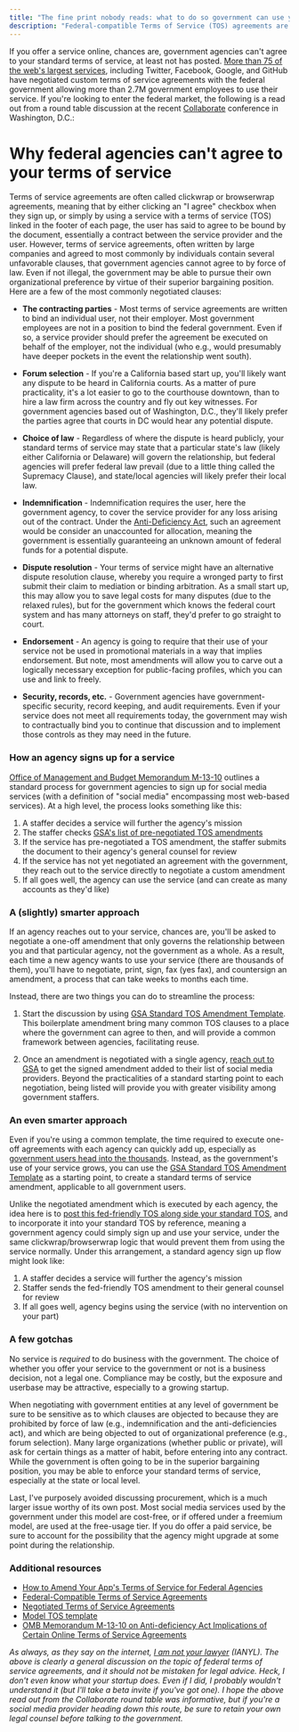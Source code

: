```yaml
---
title: "The fine print nobody reads: what to do so government can use your service"
description: "Federal-compatible Terms of Service (TOS) agreements are special agreements negotiated between the federal government and vendors who offer free social media, mobile, business and other digital tools. These federal-compatible TOS agreements modify or remove problematic clauses in standard TOS agreements, and allow federal employees to legally use these tools. With nearly 2.75mm federal government employees, learn how to get your foot in the door to an increasingly interested market segment."
---
```


If you offer a service online, chances are, government agencies can't agree to your standard terms of service, at least not has posted. [More than 75 of the web's largest services](http://www.digitalgov.gov/resources/negotiated-terms-of-service-agreements/), including Twitter, Facebook, Google, and GitHub have negotiated custom terms of service agreements with the federal government allowing more than 2.7M government employees to use their service. If you're looking to enter the federal market, the following is a read out from a round table discussion at the recent [Collaborate](http://collaborate.fosterly.com/) conference in Washington, D.C.:

# Why federal agencies can't agree to your terms of service

Terms of service agreements are often called clickwrap or browserwrap agreements, meaning that by either clicking an "I agree" checkbox when they sign up, or simply by using a service with a terms of service (TOS) linked in the footer of each page, the user has said to agree to be bound by the document, essentially a contract between the service provider and the user. However, terms of service agreements, often written by large companies and agreed to most commonly by individuals contain several unfavorable clauses, that government agencies cannot agree to by force of law. Even if not illegal, the government may be able to pursue their own organizational preference by virtue of their superior bargaining position. Here are a few of the most commonly negotiated clauses:

* **The contracting parties** - Most terms of service agreements are written to bind an individual user, not their employer. Most government employees are not in a position to bind the federal government. Even if so, a service provider should prefer the agreement be executed on behalf of the employer, not the individual (who e.g., would presumably have deeper pockets in the event the relationship went south).

* **Forum selection** - If you're a California based start up, you'll likely want any dispute to be heard in California courts. As a matter of pure practicality, it's a lot easier to go to the courthouse downtown, than to hire a law firm across the country and fly out key witnesses. For government agencies based out of Washington, D.C., they'll likely prefer the parties agree that courts in DC would hear any potential dispute.

* **Choice of law** - Regardless of where the dispute is heard publicly, your standard terms of service may state that a particular state's law (likely either California or Delaware) will govern the relationship, but federal agencies will prefer federal law prevail (due to a little thing called the Supremacy Clause), and state/local agencies will likely prefer their local law.

* **Indemnification** - Indemnification requires the user, here the government agency, to cover the service provider for any loss arising out of the contract. Under the [Anti-Deficiency Act](https://en.wikipedia.org/wiki/Antideficiency_Act), such an agreement would be consider an unaccounted for allocation, meaning the government is essentially guaranteeing an unknown amount of federal funds for a potential dispute.

* **Dispute resolution** - Your terms of service might have an alternative dispute resolution clause, whereby you require a wronged party to first submit their claim to mediation or binding arbitration. As a small start up, this may allow you to save legal costs for many disputes (due to the relaxed rules), but for the government which knows the federal court system and has many attorneys on staff, they'd prefer to go straight to court.

* **Endorsement** - An agency is going to require that their use of your service not be used in promotional materials in a way that implies endorsement. But note, most amendments will allow you to carve out a logically necessary exception for public-facing profiles, which you can use and link to freely.

* **Security, records, etc.** - Government agencies have government-specific security, record keeping, and audit requirements. Even if your service does not meet all requirements today, the government may wish to contractually bind you to continue that discussion and to implement those controls as they may need in the future.

### How an agency signs up for a service

[Office of Management and Budget Memorandum M-13-10](http://www.whitehouse.gov/sites/default/files/omb/memoranda/2013/m-13-10.pdf) outlines a standard process for government agencies to sign up for social media services (with a definition of "social media" encompassing most web-based services). At a high level, the process looks something like this:

1. A staffer decides a service will further the agency's mission
2. The staffer checks [GSA's list of pre-negotiated TOS amendments](http://www.digitalgov.gov/resources/negotiated-terms-of-service-agreements/)
3. If the service has pre-negotiated a TOS amendment, the staffer submits the document to their agency's general counsel for review
4. If the service has not yet negotiated an agreement with the government, they reach out to the service directly to negotiate a custom amendment
5. If all goes well, the agency can use the service (and can create as many accounts as they'd like)

### A (slightly) smarter approach

If an agency reaches out to your service, chances are, you'll be asked to negotiate a one-off amendment that only governs the relationship between you and that particular agency, not the government as a whole. As a result, each time a new agency wants to use your service (there are thousands of them), you'll have to negotiate, print, sign, fax (yes fax), and countersign an amendment, a process that can take weeks to months each time.

Instead, there are two things you can do to streamline the process:

1. Start the discussion by using [GSA Standard TOS Amendment Template](http://www.digitalgov.gov/files/2014/01/model-amendment-to-tos-for-g.doc). This boilerplate amendment bring many common TOS clauses to a place where the government can agree to then, and will provide a common framework between agencies, facilitating reuse.

2. Once an amendment is negotiated with a single agency, [reach out to GSA](http://www.digitalgov.gov/resources/federal-compatible-terms-of-service-agreements/) to get the signed amendment added to their list of social media providers. Beyond the practicalities of a standard starting point to each negotiation, being listed will provide you with greater visibility among government staffers.

### An even smarter approach

Even if you're using a common template, the time required to execute one-off agreements with each agency can quickly add up, especially as [government users head into the thousands](https://government.github.com/community/#u.s._federal). Instead, as the government's use of your service grows, you can use the [GSA Standard TOS Amendment Template](http://www.digitalgov.gov/files/2014/01/model-amendment-to-tos-for-g.doc) as a starting point, to create a standard terms of service amendment, applicable to all government users.

Unlike the negotiated amendment which is executed by each agency, the idea here is to [post this fed-friendly TOS along side your standard TOS](https://help.github.com/articles/amendment-to-github-terms-of-service-applicable-to-government-users/), and to incorporate it into your standard TOS by reference, meaning a government agency could simply sign up and use your service, under the same clickwrap/browserwrap logic that would prevent them from using the service normally. Under this arrangement, a standard agency sign up flow might look like:

1. A staffer decides a service will further the agency's mission
2. Staffer sends the fed-friendly TOS amendment to their general counsel for review
3. If all goes well, agency begins using the service (with no intervention on your part)

### A few gotchas

No service is *required* to do business with the government. The choice of whether you offer your service to the government or not is a business decision, not a legal one. Compliance may be costly, but the exposure and userbase may be attractive, especially to a growing startup.

When negotiating with government entities at any level of government be sure to be sensitive as to which clauses are objected to because they are prohibited by force of law (e.g., indemnification and the anti-deficiencies act), and which are being objected to out of organizational preference (e.g., forum selection). Many large organizations (whether public or private), will ask for certain things as a matter of habit, before entering into any contract. While the government is often going to be in the superior bargaining position, you may be able to enforce your standard terms of service, especially at the state or local level.

Last, I've purposely avoided discussing procurement, which is a much larger issue worthy of its own post. Most social media services used by the government under this model are cost-free, or if offered under a freemium model, are used at the free-usage tier. If you do offer a paid service, be sure to account for the possibility that the agency might upgrade at some point during the relationship.

### Additional resources

* [How to Amend Your App's Terms of Service for Federal Agencies](https://zapier.com/blog/federal-government-terms-of-service-amendment/)
* [Federal-Compatible Terms of Service Agreements](http://www.digitalgov.gov/resources/federal-compatible-terms-of-service-agreements/)
* [Negotiated Terms of Service Agreements](http://www.digitalgov.gov/resources/negotiated-terms-of-service-agreements/)
* [Model TOS template](http://www.digitalgov.gov/files/2014/01/model-amendment-to-tos-for-g.doc)
* [OMB Memorandum M-13-10 on Anti-deficiency Act Implications of Certain Online Terms of Service Agreements](http://www.whitehouse.gov/sites/default/files/omb/memoranda/2013/m-13-10.pdf)

*As always, as they say on the internet, [I am not your lawyer](http://ben.balter.com/fine-print/) (IANYL). The above is clearly a general discussion on the topic of federal terms of service agreements, and it should not be mistaken for legal advice. Heck, I don't even know what your startup does. Even if I did, I probably wouldn't understand it (but I'll take a  beta invite if you've got one). I hope the above read out from the Collaborate round table was informative, but if you're a social media provider heading down this route, be sure to retain your own legal counsel before talking to the government.*
